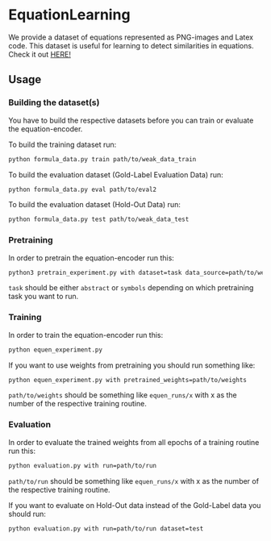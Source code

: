 # EquationLearning
We provide a dataset of equations represented as PNG-images and Latex code. This dataset is useful for learning to detect similarities in equations. Check it out [HERE!](https://whadup.github.io/EquationLearning/)

## Usage 

### Building the dataset(s)

You have to build the respective datasets before you can train or evaluate the equation-encoder.

To build the training dataset run:
```bash 
python formula_data.py train path/to/weak_data_train
```

To build the evaluation dataset (Gold-Label Evaluation Data) run:
```bash
python formula_data.py eval path/to/eval2
```

To build the evaluation dataset (Hold-Out Data) run:
```bash
python formula_data.py test path/to/weak_data_test
```

### Pretraining

In order to pretrain the equation-encoder run this:

```bash
python3 pretrain_experiment.py with dataset=task data_source=path/to/weak_data_train

```
```task``` should be either ```abstract``` or ```symbols``` depending on which pretraining task you want to run. 

### Training

In order to train the equation-encoder run this:

```bash
python equen_experiment.py
```

If you want to use weights from pretraining you should run something like:

```bash
python equen_experiment.py with pretrained_weights=path/to/weights
```
```path/to/weights``` should be something like ```equen_runs/x``` with x as the number of the respective training routine.

### Evaluation

In order to evaluate the trained weights from all epochs of a training routine run this:

```bash
python evaluation.py with run=path/to/run
```

```path/to/run``` should be something like ```equen_runs/x``` with x as the number of the respective training routine.

If you want to evaluate on Hold-Out data instead of the Gold-Label data you should run:

```bash
python evaluation.py with run=path/to/run dataset=test
```